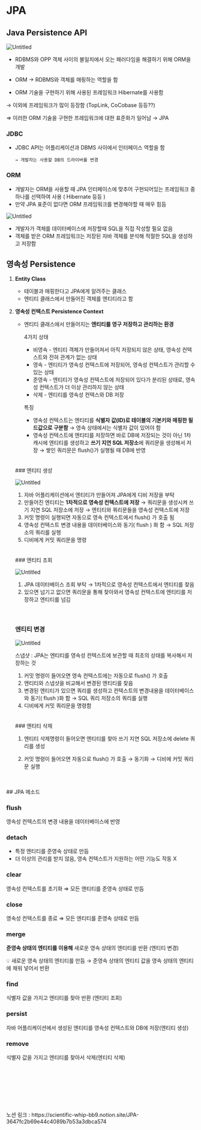 # JPA

## Java Persistence API

![Untitled](image/JPA1.JPG)

- RDBMS와 OPP 객체 사이의 불일치에서 오는 패러다임을 해결하기 위해 ORM을 개발
- ORM → RDBMS와 객체를 매핑하는 역할을 함

- ORM 기술을 구현하기 위해 사용된 프레임워크 Hibernate를 사용함

→ 이외에 프레임워크가 많이 등장함 (TopLink, CoCobase 등등??)

⇒ 이러한 ORM 기술을 구현한 프레임워크에 대한 표준화가 일어남 → JPA

### JDBC

- JDBC API는 어플리케이션과 DBMS 사이에서 인터페이스 역할을 함
    
      → 개발자는 사용할 DB의 드라이버를 변경
    

### ORM

- 개발자는 ORM을 사용할 때 JPA 인터페이스에 맞추어 구현되어있는 프레임워크 중 하나를 선택하여 사용 ( Hibernate 등등 )
- 만약 JPA 표준이 없다면 ORM 프레임워크를 변경해야할 때 매우 힘듬

![Untitled](image/JPA2.JPG)

- 개발자가 객체를 데이터베이스에 저장할때 SQL을 직접 작성할 필요 없음
- 객체를 받은 ORM 프레임워크는 저장된 자바 객체를 분석해 적절한 SQL을 생성하고 저장함

## 영속성 Persistence

1. **Entity Class**
    - 테이블과 매핑한다고 JPA에게 알려주는 클래스
    - 엔티티 클래스에서 만들어진 객체를 엔티티라고 함
    
2. **영속성 컨텍스트 Persistence Context**
    - 엔티티 클래스에서 만들어지는 **엔티티를 영구 저장하고 관리하는 환경**
        
        4가지 상태
        
        - 비영속 - 엔티티 객체가 만들어져서 아직 저장되지 않은 상태, 영속성 컨텍스트와 전혀 관계가 없는 상태
        - 영속 - 엔티티가 영속성 컨텍스트에 저장되어, 영속성 컨텍스트가 관리할 수 있는 상태
        - 준영속 - 엔티티가 영속성 컨텍스트에 저장되어 있다가 분리된 상태로, 영속성 컨텍스트가 더 이상 관리하지 않는 상태
        - 삭제 - 엔티티를 영속성 컨텍스와 DB 저장
        
        특징
        
        - 영속성 컨텍스트는 엔티티를 **식별자 값(ID)로 테이블의 기본키와 매핑한 필드값으로 구분함** → 영속 상태에서는 식별자 값이 있어야 함
        - 영속성 컨텍스트에 엔티티를 저장하면 바로 DB에 저장되는 것이 아닌 1차 캐시에 엔티티를 생성하고 **쓰기 지연 SQL 저장소**에 쿼리문을 생성해서 저장 → 쌓인 쿼리문은 flush()가 실행될 때 DB에 반영
    <br>
    <br>
    ### 엔티티 생성
    
    ![Untitled](image/JPA3.JPG)
    
    1. 자바 어플리케이션에서 엔티티가 만들어져 JPA에게 디비 저장을 부탁
    2. 만들어진 엔티티는 **1차적으로 영속성 컨텍스트에 저장** → 쿼리문을 생성시켜 쓰기 지연 SQL 저장소에 저장 → 엔티티와 쿼리문들을 영속성 컨텍스트에 저장
    3. 커밋 명령이 실행되면 자동으로 영속 컨텍스트에서 flush() 가 호출 됨
    4. 영속성 컨텍스트 변경 내용을 데이터베이스와 동기( flush ) 화 함 → SQL 저장소의 쿼리를 실행
    5. 디비에게 커밋 쿼리문을 명령
    <br>
    <br>
    ### 엔티티 조회
    
    ![Untitled](image/JPA4.JPG)
    
    1. JPA 데이터베이스 조회 부탁 → 1차적으로 영속성 컨텍스트에서 엔티티를 찾음
    2. 있으면 넘기고 없으면 쿼리문을 통해 찾아와서 영속성 컨텍스트에 엔티티를 저장하고 엔티티를 넘김
    <br>
    <br>

    ### 엔티티 변경
    
    ![Untitled](image/JPA5.JPG)
    
    스냅샷 : JPA는 엔티티를 영속성 컨텍스트에 보관할 때 최초의 상태를 복사해서 저장하는 것
    
    1. 커밋 명령이 들어오면 영속 컨텍스트에는 자동으로 flush() 가 호출
    2. 엔티티와 스냅샷을 비교해서 변경된 엔티티를 찾음
    3. 변경된 엔티티가 있으면 쿼리를 생성하고 컨텍스트의 변경내용을 데이터베이스와 동기( flush )화 함 → SQL 쿼리 저장소의 쿼리를 실행
    4. 디비에게 커밋 쿼리문을 명령함
    <br>
    <br>
    ### 엔티티 삭제
    
    1. 엔티티 삭제명령이 들어오면 엔티티를 찾아 쓰기 지연 SQL 저장소에 delete 쿼리를 생성
    
    1. 커밋 명령이 들어오면 자동으로 flush() 가 호출 → 동기화 → 디비에 커밋 쿼리문 실행
<br>
<br>
## JPA 메소드

### flush

영속성 컨텍스트의 변경 내용을 데이터베이스에 반영

### detach

- 특정 엔티티를 준영속 상태로 만듬
- 더 이상의 관리를 받지 않음, 영속 컨텍스트가 지원하는 어떤 기능도 작동 X

### clear

영속성 컨텍스트를 초기화 ⇒ 모든 엔티티를 준영속 상태로 만듬

### close

영속성 컨텍스트를 종료 ⇒ 모든 엔티티를 준영속 상태로 만듬

### merge

**준영속 상태의 엔티티를 이용해** 새로운 영속 상태의 엔티티를 반환 (엔티티 변경)

💡 새로운 영속 상태의 엔티티를 만듬 → 준영속 상태의 엔티티 값을 영속 상태의 엔티티에 채워 넣어서 반환



### find

식별자 값을 가지고 엔티티를 찾아 반환 (엔티티 조회)

### persist

자바 어플리케이션에서 생성된 엔티티를 영속성 컨텍스트와 DB에 저장(엔티티 생성)

### remove

식별자 값을 가지고 엔티티를 찾아서 삭제(엔티티 삭제)


<br>
<br>
<br>
<br>
<br>
<br>
<br>
노션 링크 : https://scientific-whip-bb9.notion.site/JPA-3647fc2b69e44c4089b7b53a3dbca574